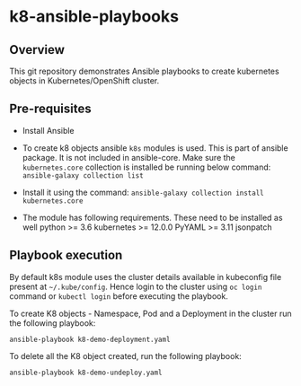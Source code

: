 # k8-ansible-playbooks

## Overview

This git repository demonstrates Ansible playbooks to create kubernetes objects in Kubernetes/OpenShift cluster.

## Pre-requisites

- Install Ansible

- To create k8 objects ansible `k8s` modules is used. This is part of ansible package. It is not included in ansible-core. Make sure the `kubernetes.core` collection is installed be running below command:
``
ansible-galaxy collection list
``
- Install it using the command:
``
 ansible-galaxy collection install kubernetes.core
 ``

- The module has following requirements. These need to be installed as well
	python >= 3.6
    kubernetes >= 12.0.0
    PyYAML >= 3.11
    jsonpatch

## Playbook execution

By default k8s module uses the cluster details available in kubeconfig file present at  `~/.kube/config`. Hence login to the cluster using `oc login` command or `kubectl login` before executing the playbook.

To create K8 objects - Namespace, Pod and a Deployment in the cluster run the following playbook:

``ansible-playbook k8-demo-deployment.yaml``

To delete all the K8 object created, run the following playbook:

``ansible-playbook k8-demo-undeploy.yaml``

